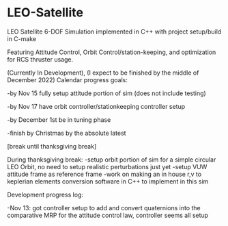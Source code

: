 # LEO-Satellite
LEO Satellite 6-DOF Simulation implemented in C++ with project setup/build in C-make

Featuring Attitude Control, Orbit Control/station-keeping, and optimization for RCS thruster usage.

(Currently In Development), (I expect to be finished by the middle of December 2022)
Calendar progress goals:
  
  -by Nov 15 fully setup attitude portion of sim (does not include testing)
  
  -by Nov 17 have orbit controller/stationkeeping controller setup
  
  -by December 1st be in tuning phase
  
  -finish by Christmas by the absolute latest
  
  [break until thanksgiving break]
  
  During thanksgiving break:
    -setup orbit portion of sim for a simple circular LEO Orbit, no need to setup realistic perturbations just yet
    -setup VUW attitude frame as reference frame
    -work on making an in house r,v to keplerian elements conversion software in C++ to implement in this sim
  


Development progress log:

  -Nov 13: got controller setup to add and convert quaternions into the comparative MRP for the attitude control law, controller seems all setup
